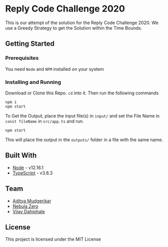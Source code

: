 # Reply Code Challenge 2020

This is our attempt of the solution for the Reply Code Challenge 2020. We use a Greedy Strategy to get the Solution within the Time Bounds.


## Getting Started

### Prerequisites

You need `Node` and `NPM` installed on your system

### Installing and Running

Download or Clone this Repo. `cd` into it. Then run the following commands
```
npm i
npm start
```
To Get the Output, place the input file(s) in `input/` and set the File Name in `const fileName` in  `src/app.ts` and run.
```
npm start
```
This will place the output in the `outputs/` folder in a file with the same name.

## Built With

-   [Node](https://nodejs.org/en/download/) - v12.16.1
-   [TypeScript](https://www.typescriptlang.org/#download-links) - v3.8.3

## Team

 * [Aditya Mudgerikar](https://github.com/adityaskm)
 * [Nebula Zero](https://github.com/atharvaK2)
 * [Vijay Dahiphale](https://github.com/vijaydahiphale96)
 <!-- * [Sudharma](https://github.com/sara9521) -->

## License

This project is licensed under the MIT License
